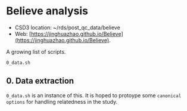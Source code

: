 # Believe analysis

- CSD3 location: ~/rds/post_qc_data/believe
- Web: [https://jinghuazhao.github.io/Believe](https://jinghuazhao.github.io/Believe).

A growing list of scripts.

```
0_data.sh
```

## 0. Data extraction

`0_data.sh` is an instance of this. It is hoped to protoype some `canonical options` for handling relatedness in the study.

